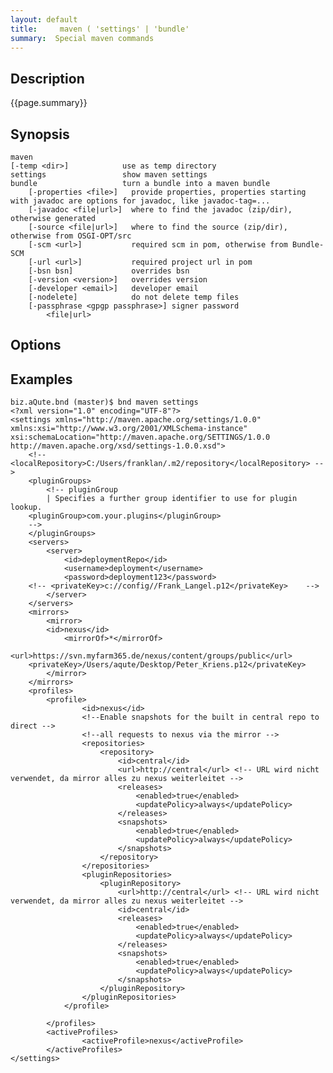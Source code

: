 ```yaml
---
layout: default
title:     maven ( 'settings' | 'bundle'
summary:  Special maven commands
---
```


## Description

{{page.summary}}

## Synopsis

	maven 
	[-temp <dir>]            use as temp directory
	settings                 show maven settings
	bundle                   turn a bundle into a maven bundle
		[-properties <file>]   provide properties, properties starting with javadoc are options for javadoc, like javadoc-tag=...
		[-javadoc <file|url>]  where to find the javadoc (zip/dir), otherwise generated
		[-source <file|url>]   where to find the source (zip/dir), otherwise from OSGI-OPT/src
		[-scm <url>]           required scm in pom, otherwise from Bundle-SCM
		[-url <url>]           required project url in pom
		[-bsn bsn]             overrides bsn
		[-version <version>]   overrides version
		[-developer <email>]   developer email
		[-nodelete]            do not delete temp files
		[-passphrase <gpgp passphrase>] signer password
			<file|url>

## Options

## Examples

	biz.aQute.bnd (master)$ bnd maven settings
	<?xml version="1.0" encoding="UTF-8"?>
	<settings xmlns="http://maven.apache.org/settings/1.0.0" xmlns:xsi="http://www.w3.org/2001/XMLSchema-instance" xsi:schemaLocation="http://maven.apache.org/SETTINGS/1.0.0 http://maven.apache.org/xsd/settings-1.0.0.xsd">
		<!-- <localRepository>C:/Users/franklan/.m2/repository</localRepository> -->
		<pluginGroups>
			<!-- pluginGroup
			| Specifies a further group identifier to use for plugin lookup.
		<pluginGroup>com.your.plugins</pluginGroup>
		-->
		</pluginGroups>
		<servers>
			<server>
				<id>deploymentRepo</id>
				<username>deployment</username>
				<password>deployment123</password>
		<!-- <privateKey>c://config//Frank_Langel.p12</privateKey>    -->
			</server>
		</servers>
		<mirrors>
			<mirror>
			<id>nexus</id>
				<mirrorOf>*</mirrorOf>
				<url>https://svn.myfarm365.de/nexus/content/groups/public</url>
		<privateKey>/Users/aqute/Desktop/Peter_Kriens.p12</privateKey>
			</mirror>
		</mirrors>
		<profiles>
			<profile>
					<id>nexus</id>
					<!--Enable snapshots for the built in central repo to direct -->
					<!--all requests to nexus via the mirror -->
					<repositories>
						<repository>
							<id>central</id>
							<url>http://central</url> <!-- URL wird nicht verwendet, da mirror alles zu nexus weiterleitet -->
							<releases>
								<enabled>true</enabled>
								<updatePolicy>always</updatePolicy>
							</releases>
							<snapshots>
								<enabled>true</enabled>
								<updatePolicy>always</updatePolicy>
							</snapshots>
						</repository>
					</repositories>
					<pluginRepositories>
						<pluginRepository>
							<url>http://central</url> <!-- URL wird nicht verwendet, da mirror alles zu nexus weiterleitet -->
							<id>central</id>
							<releases>
								<enabled>true</enabled>
								<updatePolicy>always</updatePolicy>
							</releases>
							<snapshots>
								<enabled>true</enabled>
								<updatePolicy>always</updatePolicy>
							</snapshots>
						</pluginRepository>
					</pluginRepositories>
				</profile>

			</profiles>
			<activeProfiles>
					<activeProfile>nexus</activeProfile>
			</activeProfiles>
	</settings>